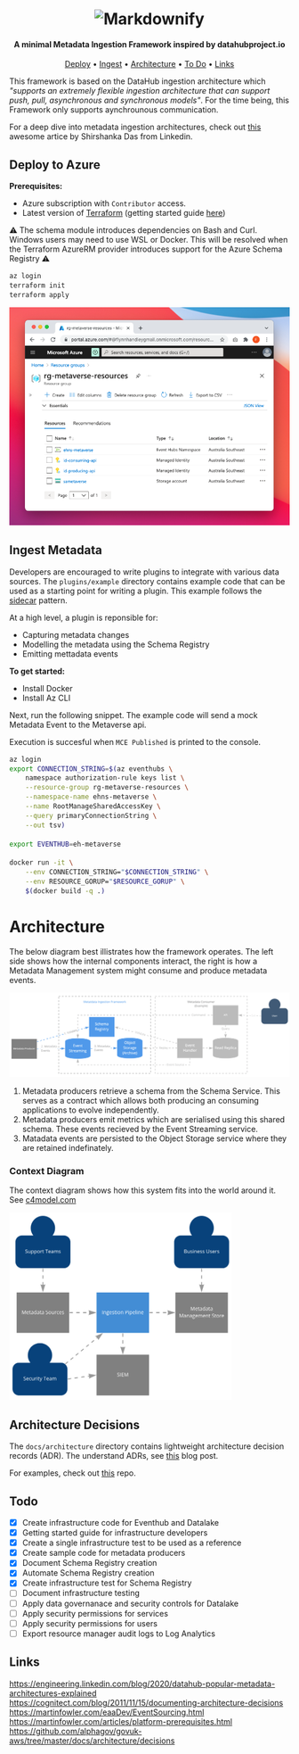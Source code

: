 
<h1 align="center">
  <a><img src="https://124135-361502-raikfcquaxqncofqfm.stackpathdns.com/asset/img/banners/kb/data-glossary/metadata_v2.png" alt="Markdownify" width="400"></a>
</h1>

<h4 align="center">A minimal Metadata Ingestion Framework inspired by datahubproject.io</a></h4>

<p align="center">
  <a href="#deploy-to-azure">Deploy</a> •
  <a href="#ingest-metadata">Ingest</a> •
  <a href="#architecture">Architecture</a> •
  <a href="#todo">To Do</a> •
  <a href="#links">Links</a>
</p>

This framework is based on the DataHub ingestion architecture which _"supports an extremely flexible ingestion architecture that can support push, pull, asynchronous and synchronous models"_. For the time being, this Framework only supports aynchrounous communication. 

For a deep dive into metadata ingestion architectures, check out [this](https://engineering.linkedin.com/blog/2020/datahub-popular-metadata-architectures-explained) awesome artice by Shirshanka Das from Linkedin.

## Deploy to Azure

**Prerequisites:**
- Azure subscription with `Contributor` access.
- Latest version of [Terraform](https://www.terraform.io/downloads.html) (getting started guide [here](https://learn.hashicorp.com/tutorials/terraform/install-cli?in=terraform/azure-get-started))

⚠️ The schema module introduces dependencies on Bash and Curl. Windows users may need to use WSL or Docker. This will be resolved when the Terraform AzureRM provider introduces support for the Azure Schema Registry ⚠️



```bash
az login
terraform init
terraform apply
```

![](docs/img/deployment.png)

## Ingest Metadata
Developers are encouraged to write plugins to integrate with various data sources. The `plugins/example` directory contains example code that can be used as a starting point for writing a plugin. This example follows the [sidecar](https://docs.microsoft.com/en-us/azure/architecture/patterns/sidecar) pattern.

At a high level, a plugin is reponsible for:
- Capturing metadata changes
- Modelling the metadata using the Schema Registry
- Emitting mettadata events

**To get started:**
- Install Docker
- Install Az CLI

Next, run the following snippet. The example code will send a mock Metadata Event to the Metaverse api.

Execution is succesful when `MCE Published` is printed to the console. 

```bash
az login
export CONNECTION_STRING=$(az eventhubs \
    namespace authorization-rule keys list \
    --resource-group rg-metaverse-resources \
    --namespace-name ehns-metaverse \
    --name RootManageSharedAccessKey \
    --query primaryConnectionString \
    --out tsv)

export EVENTHUB=eh-metaverse

docker run -it \
    --env CONNECTION_STRING="$CONNECTION_STRING" \
    --env RESOURCE_GORUP="$RESOURCE_GORUP" \
    $(docker build -q .)
```

# Architecture

The below diagram best illistrates how the framework operates. The left side shows how the internal components interact, the right is how a Metadata Management system might consume and produce metadata events. 

![](docs/img/arch.png)

1. Metadata producers retrieve a schema from the Schema Service. 
This serves as a contract which allows both producing an consuming applications to evolve independently. 
2. Metadata producers emit metrics which are serialised using this shared schema. These events recieved by the Event Streaming service.
3. Matadata events are persisted to the Object Storage service where they are retained indefinately.

### Context Diagram
The context diagram shows how this system fits into the world around it. See [c4model.com](https://c4model.com/)

<img src="docs/img/arch_context.png"  width="400"/>

## Architecture Decisions
The `docs/architecture` directory contains lightweight architecture decision records (ADR). The understand ADRs, see [this](https://cognitect.com/blog/2011/11/15/documenting-architecture-decisions) blog post. 

For examples, check out [this](https://github.com/alphagov/govuk-aws/tree/master/docs/architecture/decisions) repo. 

## Todo
- [x] Create infrastructure code for Eventhub and Datalake
- [x] Getting started guide for infrastructure developers
- [x] Create a single infrastructure test to be used as a reference
- [x] Create sample code for metadata producers
- [x] Document Schema Registry creation
- [x] Automate Schema Registry creation
- [x] Create infrastructure test for Schema Registry
- [ ] Document infrastructure testing
- [ ] Apply data governanace and security controls for Datalake
- [ ] Apply security permissions for services
- [ ] Apply security permissions for users
- [ ] Export resource manager audit logs to Log Analytics

## Links
https://engineering.linkedin.com/blog/2020/datahub-popular-metadata-architectures-explained
https://cognitect.com/blog/2011/11/15/documenting-architecture-decisions
https://martinfowler.com/eaaDev/EventSourcing.html
https://martinfowler.com/articles/platform-prerequisites.html
https://github.com/alphagov/govuk-aws/tree/master/docs/architecture/decisions




